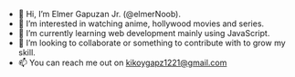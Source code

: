 - 👋 Hi, I’m Elmer Gapuzan Jr. (@elmerNoob).
- 👀 I’m interested in watching anime, hollywood movies and series.
- 🌱 I’m currently learning web development mainly using JavaScript.
- 💞️ I’m looking to collaborate or something to contribute with to grow my skill.
- 📫 You can reach me out on kikoygapz1221@gmail.com

<!---
elmerNoob/elmerNoob is a ✨ special ✨ repository because its `README.md` (this file) appears on your GitHub profile.
You can click the Preview link to take a look at your changes.
--->
